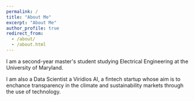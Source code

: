 ```yaml
---
permalink: /
title: "About Me"
excerpt: "About Me"
author_profile: true
redirect_from:
  - /about/
  - /about.html
---
```


I am a second-year master's student studying Electrical Engineering at the University of Maryland.

I am also a Data Scientist a Viridios AI, a fintech startup whose aim is to enchance transparency in the climate and sustainability markets through the use of technology.
